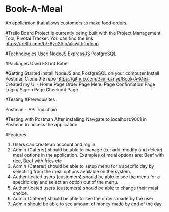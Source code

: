 # Book-A-Meal
An application that allows customers to make food orders.

#Trello Board
Project is currently being built with the Project Management Tool, Pivotal Tracker. You can find the link https://trello.com/b/z6ye2AIn/alcwithforloop

#Technologies Used
NodeJS
ExpressJS
PostgreSQL

#Packages Used
ESLint
Babel

#Getting Started
Install NodeJS and PostgreSQL on your computer
Install Postman
Clone the repo https://github.com/damikanye/Book-A-Meal
Created my UI - Home Page
                Order Page
                Menu Page
                Confirmation Page
                Login/ Signin Page
                Checkout Page

#Testing
#Prerequisites

Postman - API Toolchain

#Testing with Postman
After installing 
Navigate to localhost:9001 in Postman to access the application

#Features
1. Users can create an account and log in
2. Admin (Caterer) should be able to manage (i.e: add, modify and delete) meal options in
the application. Examples of meal options are: Beef with rice, Beef with fries etc
3. Admin (Caterer) should be able to setup menu for a specific day by selecting from the
meal options available on the system.
4. Authenticated users (customers) should be able to see the menu for a specific day and
select an option out of the menu.
5. Authenticated users (customers) should be able to change their meal choice.
6. Admin (Caterer) should be able to see the orders made by the user
7. Admin should be able to see amount of money made by end of the day.